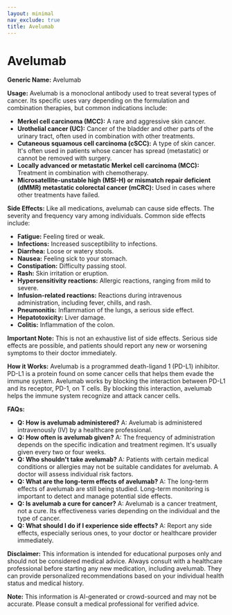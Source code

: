 ```yaml
---
layout: minimal
nav_exclude: true
title: Avelumab
---
```


# Avelumab

**Generic Name:** Avelumab

**Usage:** Avelumab is a monoclonal antibody used to treat several types of cancer.  Its specific uses vary depending on the formulation and combination therapies, but common indications include:

* **Merkel cell carcinoma (MCC):**  A rare and aggressive skin cancer.
* **Urothelial cancer (UC):** Cancer of the bladder and other parts of the urinary tract, often used in combination with other treatments.
* **Cutaneous squamous cell carcinoma (cSCC):** A type of skin cancer.  It's often used in patients whose cancer has spread (metastatic) or cannot be removed with surgery.
* **Locally advanced or metastatic Merkel cell carcinoma (MCC):**  Treatment in combination with chemotherapy.
* **Microsatellite-unstable high (MSI-H) or mismatch repair deficient (dMMR) metastatic colorectal cancer (mCRC):** Used in cases where other treatments have failed.


**Side Effects:**  Like all medications, avelumab can cause side effects.  The severity and frequency vary among individuals. Common side effects include:

* **Fatigue:** Feeling tired or weak.
* **Infections:** Increased susceptibility to infections.
* **Diarrhea:** Loose or watery stools.
* **Nausea:** Feeling sick to your stomach.
* **Constipation:** Difficulty passing stool.
* **Rash:** Skin irritation or eruption.
* **Hypersensitivity reactions:** Allergic reactions, ranging from mild to severe.
* **Infusion-related reactions:** Reactions during intravenous administration, including fever, chills, and rash.
* **Pneumonitis:** Inflammation of the lungs, a serious side effect.
* **Hepatotoxicity:** Liver damage.
* **Colitis:** Inflammation of the colon.


**Important Note:**  This is not an exhaustive list of side effects.  Serious side effects are possible, and patients should report any new or worsening symptoms to their doctor immediately.


**How it Works:** Avelumab is a programmed death-ligand 1 (PD-L1) inhibitor.  PD-L1 is a protein found on some cancer cells that helps them evade the immune system.  Avelumab works by blocking the interaction between PD-L1 and its receptor, PD-1, on T cells.  By blocking this interaction, avelumab helps the immune system recognize and attack cancer cells.


**FAQs:**

* **Q: How is avelumab administered?** A: Avelumab is administered intravenously (IV) by a healthcare professional.
* **Q: How often is avelumab given?** A: The frequency of administration depends on the specific indication and treatment regimen. It's usually given every two or four weeks.
* **Q: Who shouldn't take avelumab?** A: Patients with certain medical conditions or allergies may not be suitable candidates for avelumab. A doctor will assess individual risk factors.
* **Q: What are the long-term effects of avelumab?** A: The long-term effects of avelumab are still being studied.  Long-term monitoring is important to detect and manage potential side effects.
* **Q: Is avelumab a cure for cancer?** A: Avelumab is a cancer treatment, not a cure.  Its effectiveness varies depending on the individual and the type of cancer.
* **Q: What should I do if I experience side effects?** A: Report any side effects, especially serious ones, to your doctor or healthcare provider immediately.


**Disclaimer:** This information is intended for educational purposes only and should not be considered medical advice.  Always consult with a healthcare professional before starting any new medication, including avelumab.  They can provide personalized recommendations based on your individual health status and medical history.


**Note:** This information is AI-generated or crowd-sourced and may not be accurate. Please consult a medical professional for verified advice.